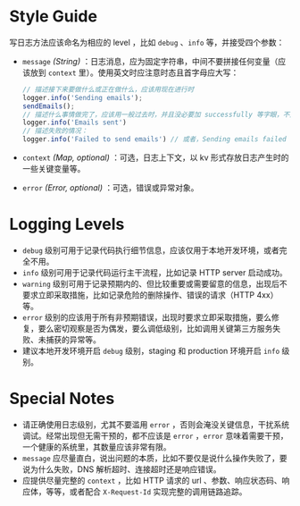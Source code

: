 # Style Guide

写日志方法应该命名为相应的 level ，比如 `debug` 、`info` 等，并接受四个参数：

- `message` *(String)* ：日志消息，应为固定字符串，中间不要拼接任何变量（应该放到 `context` 里）。使用英文时应注意时态且首字母应大写：

    ```js
    // 描述接下来要做什么或正在做什么，应该用现在进行时
    logger.info('Sending emails');
    sendEmails();
    // 描述什么事情做完了，应该用一般过去时，并且没必要加 successfully 等字眼，不是 failed 自然就是成功
    logger.info('Emails sent')
    // 描述失败的情况：
    logger.info('Failed to send emails') // 或者，Sending emails failed
    ```

- `context` *(Map, optional)* ：可选，日志上下文，以 kv 形式存放日志产生时的一些关键变量等。
- `error` *(Error, optional)* ：可选，错误或异常对象。

# Logging Levels

- `debug` 级别可用于记录代码执行细节信息，应该仅用于本地开发环境，或者完全不用。
- `info` 级别可用于记录代码运行主干流程，比如记录 HTTP server 启动成功。
- `warning` 级别可用于记录预期内的、但比较重要或需要留意的信息，出现后不要求立即采取措施，比如记录危险的删除操作、错误的请求（HTTP 4xx）等。
- `error` 级别的应该用于所有非预期错误，出现时要求立即采取措施，要么修复，要么密切观察是否为偶发，要么调低级别，比如调用关键第三方服务失败、未捕获的异常等。
- 建议本地开发环境开启 `debug` 级别，staging 和 production 环境开启 `info` 级别。

# Special Notes

- 请正确使用日志级别，尤其不要滥用 `error` ，否则会淹没关键信息，干扰系统调试。经常出现但无需干预的，都不应该是 `error` ，`error` 意味着需要干预，一个健康的系统里，其数量应该非常有限。
- `message` 应尽量直白，说出问题的本质，比如不要仅是说什么操作失败了，要说为什么失败，DNS 解析超时、连接超时还是响应错误。
- 应提供尽量完整的 `context` ，比如 HTTP 请求的 url 、参数、响应状态码、响应体，等等，或者配合 `X-Request-Id` 实现完整的调用链路追踪。
